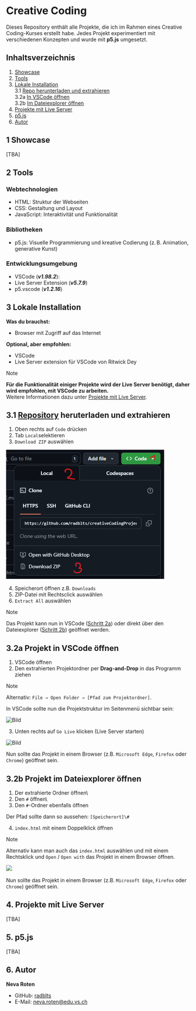 # Creative Coding

Dieses Repository enthält alle Projekte, die ich im Rahmen eines Creative Coding-Kurses erstellt habe. Jedes Projekt experimentiert mit verschiedenen Konzepten und wurde mit **p5.js** umgesetzt.

## Inhaltsverzeichnis

1. [Showcase](#1-showcase)
2. [Tools]()
3. [Lokale Installation](#2-lokale-installation)\
   3.1 [Repo herunterladen und extrahieren](#21-github-repo-heruterladen-und-extrahieren)\
   3.2a [In VSCode öffnen](#22a-projekt-in-vscode-öffnen)\
   3.2b [Im Dateiexplorer öffnen](#22b-projekt-im-dateiexplorer-öffnen)
4. [Projekte mit Live Server](#3-projekte-mit-live-server)
5. [p5.js](#4-p5js)
6. [Autor](#5-autor)

## 1 Showcase
[TBA]

## 2 Tools

### Webtechnologien
- HTML: Struktur der Webseiten
- CSS: Gestaltung und Layout
- JavaScript: Interaktivität und Funktionalität

### Bibliotheken
- p5.js: Visuelle Programmierung und kreative Codierung (z. B. Animation, generative Kunst)

### Entwicklungsumgebung
- VSCode (***v1.98.2***):
- Live Server Extension (***v5.7.9***)
- p5.vscode (***v1.2.16***)

## 3 Lokale Installation

**Was du brauchst:**

- Browser mit Zugriff auf das Internet

**Optional, aber empfohlen:**

- VSCode
- Live Server extension für VSCode von Ritwick Dey

> [!NOTE]
> **Für die Funktionalität einiger Projekte wird der Live Server benötigt, daher wird empfohlen, mit VSCode zu arbeiten.** \
> Weitere Informationen dazu unter [Projekte mit Live Server]().

## 3.1 [Repository](https://github.com/radblts/creativeCoding) heruterladen und extrahieren

1. Oben rechts auf `Code` drücken
2. Tab `Local`selektieren
3. `Download ZIP` auswählen

![Bild](assets/img1.png)

4. Speicherort öffnen z.B. `Downloads`
5. ZIP-Datei mit Rechtsclick auswählen
6. `Extract All` auswählen

> [!NOTE]
>Das Projekt kann nun in VSCode ([Schritt 2a](#32a-projekt-in-vscode-öffnen)) oder direkt über den Dateiexplorer ([Schritt 2b](#32b-projekt-im-dateiexplorer-öffnen)) geöffnet werden. 

## 3.2a Projekt in VSCode öffnen

1. VSCode öffnen
2. Den extrahierten Projektordner per **Drag-and-Drop** in das Programm ziehen

> [!NOTE]
> Alternativ: `File → Open Folder → [Pfad zum Projektordner]`.

In VSCode sollte nun die Projektstruktur im Seitenmenü sichtbar sein:

![Bild](#)

3. Unten rechts auf `Go Live` klicken (Live Server starten)

![Bild](#)

Nun sollte das Projekt in einem Browser (z.B. `Microsoft Edge`, `Firefox` oder `Chrome`) geöffnet sein.

## 3.2b Projekt im Dateiexplorer öffnen

1. Der extrahierte Ordner öffnen\
2. Den `#` öffnen\
3. Den `#`-Ordner ebenfalls öffnen

Der Pfad sollte dann so aussehen: `[Speicherort]\#`

4. `index.html` mit einem Doppelklick öffnen

> [!NOTE]
> Alternativ kann man auch das `index.html` auswählen und mit einem Rechtsklick und `Open` / `Open with` das Projekt in einem Browser öffnen.

![](#)

Nun sollte das Projekt in einem Browser (z.B. `Microsoft Edge`, `Firefox` oder `Chrome`) geöffnet sein.


## 4. Projekte mit Live Server
[TBA]

## 5. p5.js
[TBA]

## 6. Autor

**Neva Roten**

- GitHub: [radblts](https://github.com/radblts)
- E-Mail: neva.roten@edu.vs.ch
